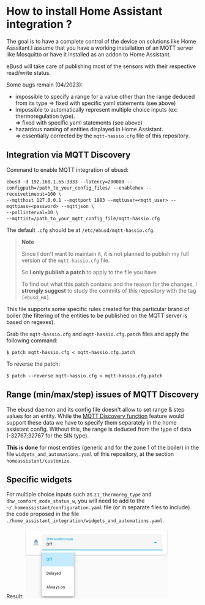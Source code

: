 # How to install Home Assistant integration ?

The goal is to have a complete control of the device on solutions like Home Asssitant.I assume that you have a working installation of an MQTT server like Mosquitto
or have it installed as an addon to Home Assistant.

eBusd will take care of publishing most of the sensors with their respective read/write status.

Some bugs remain (04/2023):

- impossible to specify a range for a value other than the range deduced from its type
  => fixed with specific yaml statements (see above)
- impossible to automatically represent multiple choice inputs (ex: thermoregulation type).<br>
  => fixed with specific yaml statements (see above)
- hazardous naming of entities displayed in Home Assistant.<br>
  => essentially corrected by the `mqtt-hassio.cfg` file of this repository.

## Integration via MQTT Discovery

Command to enable MQTT integration of ebusd:

    ebusd -d 192.168.1.65:3333 --latency=200000 --configpath=/path_to_your_config_files/ --enablehex --receivetimeout=100 \
    --mqtthost 127.0.0.1 --mqttport 1883 --mqttuser=<mqtt_user> --mqttpass=<password> --mqttjson \
    --pollinterval=10 \
    --mqttint=/path_to_your_mqtt_config_file/mqtt-hassio.cfg

The default `.cfg` should be at `/etc/ebusd/mqtt-hassio.cfg`.


> **Note**
>
> Since I don't want to maintain it, it is not planned to publish my full version of the `mqtt-hassio.cfg` file.
>
> So **I only publish a patch** to apply to the file you have.
>
> To find out what this patch contains and the reason for the changes, I **strongly suggest** to study
> the commits of this repository with the tag `[ebusd_HA]`.


This file supports some specific rules created for this particular brand of boiler
(the filtering of the entities to be published on the MQTT server is based on regexes).

Grab the `mqtt-hassio.cfg` and `mqtt-hassio.cfg.patch` files and apply the following command:

    $ patch mqtt-hassio.cfg < mqtt-hassio.cfg.patch

To reverse the patch:

    $ patch --reverse mqtt-hassio.cfg < mqtt-hassio.cfg.patch


## Range (min/max/step) issues of MQTT Discovery

The ebusd daemon and its config file doesn't allow to set range & step values for an entity.
While the [MQTT Discovery function](https://www.home-assistant.io/integrations/mqtt/#mqtt-discovery)
feature would support these data we have to specify them separately in the home assistant config.
Without this, the range is deduced from the type of data (-32767;32767 for the SIN type).

**This is done** for most entities (generic and for the zone 1 of the boiler) in the file
`widgets_and_automations.yaml` of this repository, at the section `homeassistant/customize`.


## Specific widgets

For multiple choice inputs such as `z1_thermoreg_type` and `dhw_comfort_mode_status_w`,
you will need to add to the `~/.homeassistant/configuration.yaml` file (or in separate files to include)
the code proposed in the file `./home_assistant_integration/widgets_and_automations.yaml`.

Result:
![](./assets/dhw_comfort_widget_screenshot_small.webp)

